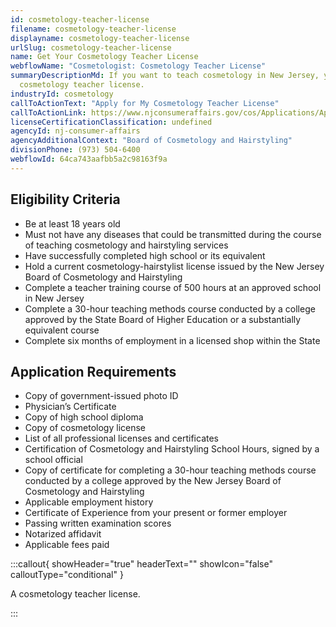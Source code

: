 ```yaml
---
id: cosmetology-teacher-license
filename: cosmetology-teacher-license
displayname: cosmetology-teacher-license
urlSlug: cosmetology-teacher-license
name: Get Your Cosmetology Teacher License
webflowName: "Cosmetologist: Cosmetology Teacher License"
summaryDescriptionMd: If you want to teach cosmetology in New Jersey, you need a
  cosmetology teacher license.
industryId: cosmetology
callToActionText: "Apply for My Cosmetology Teacher License"
callToActionLink: https://www.njconsumeraffairs.gov/cos/Applications/Application-for-Authorization-to-Sit-for-the-Examination-and-for-Licensure.pdf
licenseCertificationClassification: undefined
agencyId: nj-consumer-affairs
agencyAdditionalContext: "Board of Cosmetology and Hairstyling"
divisionPhone: (973) 504-6400
webflowId: 64ca743aafbb5a2c98163f9a
---
```


## Eligibility Criteria

- Be at least 18 years old
- Must not have any diseases that could be transmitted during the course of teaching cosmetology and hairstyling services
- Have successfully completed high school or its equivalent
- Hold a current cosmetology-hairstylist license issued by the New Jersey Board of Cosmetology and Hairstyling
- Complete a teacher training course of 500 hours at an approved school in New Jersey
- Complete a 30-hour teaching methods course conducted by a college approved by the State Board of Higher Education or a substantially equivalent course
- Complete six months of employment in a licensed shop within the State

## Application Requirements

- Copy of government-issued photo ID
- Physician’s Certificate
- Copy of high school diploma
- Copy of cosmetology license
- List of all professional licenses and certificates
- Certification of Cosmetology and Hairstyling School Hours, signed by a school official
- Copy of certificate for completing a 30-hour teaching methods course conducted by a college approved by the New Jersey Board of Cosmetology and Hairstyling
- Applicable employment history
- Certificate of Experience from your present or former employer
- Passing written examination scores
- Notarized affidavit
- Applicable fees paid

:::callout{ showHeader="true" headerText="" showIcon="false" calloutType="conditional" }

A cosmetology teacher license.

:::
